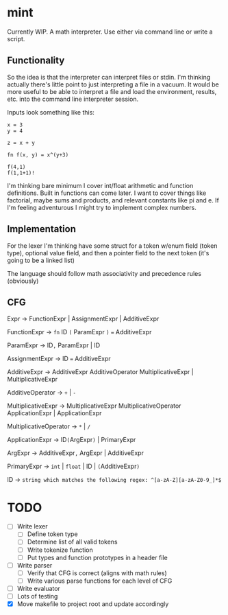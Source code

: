 # mint
Currently WIP. A math interpreter. Use either via command line or write a script.

## Functionality
So the idea is that the interpreter can interpret files or stdin. I'm thinking actually there's little point to just interpreting a file in a vacuum. It would be more useful to be able to interpret a file and load the environment, results, etc. into the command line interpreter session.


Inputs look something like this:

```
x = 3
y = 4

z = x + y

fn f(x, y) = x^(y+3)

f(4,1)
f(1,1+1)!
```

I'm thinking bare minimum I cover int/float arithmetic and function definitions. Built in functions can come later. I want to cover things like factorial, maybe sums and products, and relevant constants like pi and e. If I'm feeling adventurous I might try to implement complex numbers.

## Implementation
For the lexer I'm thinking have some struct for a token w/enum field (token type), 
optional value field, and then a pointer field to the next token (it's going to be a linked list)


The language should follow math associativity and precedence rules (obviously)

## CFG
Expr -> FunctionExpr | AssignmentExpr | AdditiveExpr

FunctionExpr -> `fn` ID `(` ParamExpr `)` `=` AdditiveExpr

ParamExpr -> ID`,` ParamExpr | ID

AssignmentExpr -> ID `=` AdditiveExpr

AdditiveExpr -> AdditiveExpr AdditiveOperator MultiplicativeExpr | MultiplicativeExpr

AdditiveOperator -> `+` | `-`

MultiplicativeExpr -> MultiplicativeExpr MultiplicativeOperator ApplicationExpr | ApplicationExpr

MultiplicativeOperator -> `*` | `/`

ApplicationExpr -> ID`(`ArgExpr`)` | PrimaryExpr

ArgExpr -> AdditiveExpr`,` ArgExpr | AdditiveExpr

PrimaryExpr -> `int` | `float` | ID | `(`AdditiveExpr`)`

ID -> `string which matches the following regex: ^[a-zA-Z][a-zA-Z0-9_]*$`

# TODO
- [ ] Write lexer
    - [ ] Define token type
    - [ ] Determine list of all valid tokens
    - [ ] Write tokenize function
    - [ ] Put types and function prototypes in a header file
- [ ] Write parser
    - [ ] Verify that CFG is correct (aligns with math rules)
    - [ ] Write various parse functions for each level of CFG
- [ ] Write evaluator
- [ ] Lots of testing
- [x] Move makefile to project root and update accordingly
